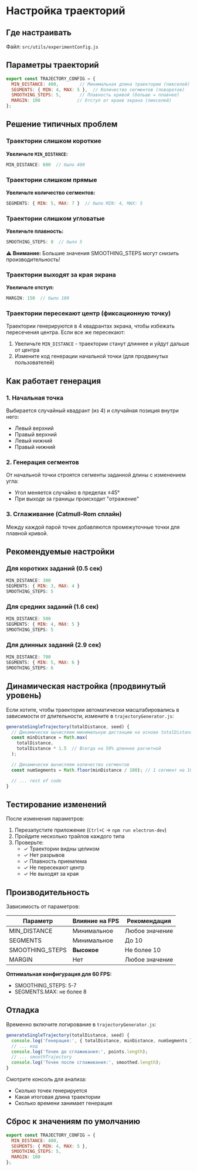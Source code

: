 # Настройка траекторий

## Где настраивать

Файл: `src/utils/experimentConfig.js`

## Параметры траекторий

```javascript
export const TRAJECTORY_CONFIG = {
  MIN_DISTANCE: 400,        // Минимальная длина траектории (пикселей)
  SEGMENTS: { MIN: 4, MAX: 5 },  // Количество сегментов (поворотов)
  SMOOTHING_STEPS: 5,       // Плавность кривой (больше = плавнее)
  MARGIN: 100              // Отступ от краев экрана (пикселей)
};
```

## Решение типичных проблем

### Траектории слишком короткие

**Увеличьте `MIN_DISTANCE`:**
```javascript
MIN_DISTANCE: 600  // было 400
```

### Траектории слишком прямые

**Увеличьте количество сегментов:**
```javascript
SEGMENTS: { MIN: 5, MAX: 7 }  // было MIN: 4, MAX: 5
```

### Траектории слишком угловатые

**Увеличьте плавность:**
```javascript
SMOOTHING_STEPS: 8  // было 5
```

⚠️ **Внимание:** Большие значения SMOOTHING_STEPS могут снизить производительность!

### Траектории выходят за края экрана

**Увеличьте отступ:**
```javascript
MARGIN: 150  // было 100
```

### Траектории пересекают центр (фиксационную точку)

Траектории генерируются в 4 квадрантах экрана, чтобы избежать пересечения центра. Если все же пересекают:

1. Увеличьте `MIN_DISTANCE` - траектории станут длиннее и уйдут дальше от центра
2. Измените код генерации начальной точки (для продвинутых пользователей)

## Как работает генерация

### 1. Начальная точка
Выбирается случайный квадрант (из 4) и случайная позиция внутри него:
- Левый верхний
- Правый верхний
- Левый нижний
- Правый нижний

### 2. Генерация сегментов
От начальной точки строятся сегменты заданной длины с изменением угла:
- Угол меняется случайно в пределах ±45°
- При выходе за границы происходит "отражение"

### 3. Сглаживание (Catmull-Rom сплайн)
Между каждой парой точек добавляются промежуточные точки для плавной кривой.

## Рекомендуемые настройки

### Для коротких заданий (0.5 сек)
```javascript
MIN_DISTANCE: 300
SEGMENTS: { MIN: 3, MAX: 4 }
SMOOTHING_STEPS: 5
```

### Для средних заданий (1.6 сек)
```javascript
MIN_DISTANCE: 500
SEGMENTS: { MIN: 4, MAX: 5 }
SMOOTHING_STEPS: 5
```

### Для длинных заданий (2.9 сек)
```javascript
MIN_DISTANCE: 700
SEGMENTS: { MIN: 5, MAX: 6 }
SMOOTHING_STEPS: 6
```

## Динамическая настройка (продвинутый уровень)

Если хотите, чтобы траектории автоматически масштабировались в зависимости от длительности, измените в `trajectoryGenerator.js`:

```javascript
generateSingleTrajectory(totalDistance, seed) {
  // Динамически вычисляем минимальную дистанцию на основе totalDistance
  const minDistance = Math.max(
    totalDistance,
    totalDistance * 1.5  // Всегда на 50% длиннее расчетной
  );

  // Динамически вычисляем количество сегментов
  const numSegments = Math.floor(minDistance / 100); // 1 сегмент на 100 пикселей

  // ... rest of code
}
```

## Тестирование изменений

После изменения параметров:

1. Перезапустите приложение (`Ctrl+C` → `npm run electron-dev`)
2. Пройдите несколько трайлов каждого типа
3. Проверьте:
   - ✓ Траектории видны целиком
   - ✓ Нет разрывов
   - ✓ Плавность приемлема
   - ✓ Не пересекают центр
   - ✓ Не выходят за края

## Производительность

Зависимость от параметров:

| Параметр | Влияние на FPS | Рекомендация |
|----------|----------------|--------------|
| MIN_DISTANCE | Минимальное | Любое значение |
| SEGMENTS | Минимальное | До 10 |
| SMOOTHING_STEPS | **Высокое** | Не более 10 |
| MARGIN | Нет | Любое значение |

**Оптимальная конфигурация для 60 FPS:**
- SMOOTHING_STEPS: 5-7
- SEGMENTS.MAX: не более 8

## Отладка

Временно включите логирование в `trajectoryGenerator.js`:

```javascript
generateSingleTrajectory(totalDistance, seed) {
  console.log('Генерация:', { totalDistance, minDistance, numSegments });
  // ... код
  console.log('Точек до сглаживания:', points.length);
  // ... smoothTrajectory
  console.log('Точек после сглаживания:', smoothed.length);
}
```

Смотрите консоль для анализа:
- Сколько точек генерируется
- Какая итоговая длина траектории
- Сколько времени занимает генерация

## Сброс к значениям по умолчанию

```javascript
export const TRAJECTORY_CONFIG = {
  MIN_DISTANCE: 400,
  SEGMENTS: { MIN: 4, MAX: 5 },
  SMOOTHING_STEPS: 5,
  MARGIN: 100
};
```
